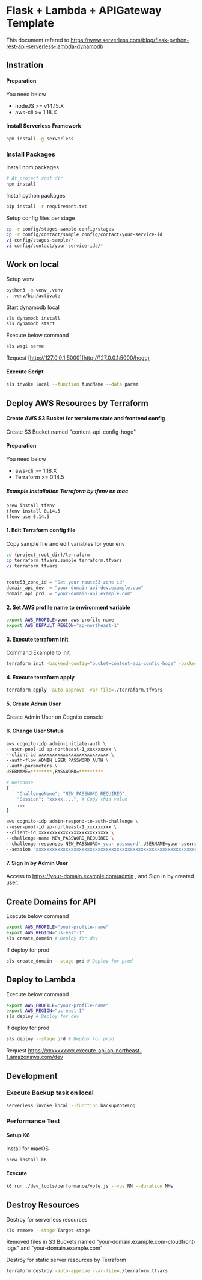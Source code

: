 # Flask + Lambda + APIGateway Template 

This document refered to https://www.serverless.com/blog/flask-python-rest-api-serverless-lambda-dynamodb

## Instration

#### Preparation

You need below

* nodeJS >= v14.15.X
* aws-cli >= 1.18.X

#### Install Serverless Framework

```bash
npm install -g serverless
```

### Install Packages

Install npm packages

```bash
# At project root dir
npm install
```

Install python packages

```bash
pip install -r requirement.txt
```

Setup config files per stage

```bash
cp -r config/stages-sample config/stages
cp -r config/contact/sample config/contact/your-service-id
vi config/stages-sample/*
vi config/contact/your-service-ida/*
```



## Work on local

Setup venv

```bash
python3 -m venv .venv
. .venv/bin/activate
```

Start dynamodb local

```bash
sls dynamodb install
sls dynamodb start
```

Execute below command

```bash
sls wsgi serve
```

Request [http://127.0.0.1:5000](http://127.0.0.1:5000/hoge)


#### Execute Script

```bash
sls invoke local --function funcName --data param
```

## Deploy AWS Resources by Terraform

#### Create AWS S3 Bucket for terraform state and frontend config

Create S3 Bucket named "content-api-config-hoge"

#### Preparation

You need below

* aws-cli >= 1.18.X
* Terraform >= 0.14.5

##### Example Installation Terraform by tfenv on mac

```bash
brew install tfenv
tfenv install 0.14.5
tfenv use 0.14.5
```

#### 1. Edit Terraform config file

Copy sample file and edit variables for your env

```bash
cd (project_root_dir)/terraform
cp terraform.tfvars.sample terraform.tfvars
vi terraform.tfvars
```

```terraform
 ...
route53_zone_id = "Set your route53 zone id"
domain_api_dev  = "your-domain-api-dev.example.com"
domain_api_prd  = "your-domain-api.example.com"
```

#### 2. Set AWS profile name to environment variable

```bash
export AWS_PROFILE=your-aws-profile-name
export AWS_DEFAULT_REGION="ap-northeast-1"
```

#### 3. Execute terraform init

Command Example to init

```bash
terraform init -backend-config="bucket=content-api-config-hoge" -backend-config="key=terraform.tfstate" -backend-config="region=ap-northeast-1" -backend-config="profile=your-aws-profile-name"
```

#### 4. Execute terraform apply

```bash
terraform apply -auto-approve -var-file=./terraform.tfvars
```

#### 5. Create Admin User

Create Admin User on Cognito consele

#### 6. Change User Status

```bash
aws cognito-idp admin-initiate-auth \
--user-pool-id ap-northeast-1_xxxxxxxxx \
--client-id xxxxxxxxxxxxxxxxxxxxxxxxxx \
--auth-flow ADMIN_USER_PASSWORD_AUTH \
--auth-parameters \
USERNAME=********,PASSWORD=*********

# Response
{
    "ChallengeName": "NEW_PASSWORD_REQUIRED",
    "Session": "xxxxx....", # Copy this value
    ...
}

aws cognito-idp admin-respond-to-auth-challenge \
--user-pool-id ap-northeast-1_xxxxxxxxx \
--client-id xxxxxxxxxxxxxxxxxxxxxxxxxx \
--challenge-name NEW_PASSWORD_REQUIRED \
--challenge-responses NEW_PASSWORD='your-password',USERNAME=your-username \
--session "xxxxxxxxxxxxxxxxxxxxxxxxxxxxxxxxxxxxxxxxxxxxxxxxxxxxxxxxxxxxxxxxxxxxxxxx"

```

#### 7. Sign In by Admin User 

Access to https://your-domain.example.com/admin , and Sign In by created user.

## Create Domains for API

Execute below command

```bash
export AWS_PROFILE="your-profile-name"
export AWS_REGION="us-east-1"
sls create_domain # Deploy for dev
```

If deploy for prod

```bash
sls create_domain --stage prd # Deploy for prod
```


## Deploy to Lambda

Execute below command

```bash
export AWS_PROFILE="your-profile-name"
export AWS_REGION="us-east-1"
sls deploy # Deploy for dev
```

If deploy for prod

```bash
sls deploy --stage prd # Deploy for prod
```

Request https://xxxxxxxxxx.execute-api.ap-northeast-1.amazonaws.com/dev



## Development

### Execute Backup task on local

```bash
serverless invoke local --function backupVoteLog
```


### Performance Test

#### Setup K6

Install for macOS

```bash
brew install k6
```

#### Execute

```bash
k6 run ./dev_tools/performance/vote.js --vus NN --duration MMs
```


## Destroy Resources

Destroy for serverless resources

```bash
sls remove --stage Target-stage
```

Removed files in S3 Buckets named "your-domain.example.com-cloudfront-logs" and "your-domain.example.com" 

Destroy for static server resources by Terraform

```bash
terraform destroy -auto-approve -var-file=./terraform.tfvars
```

